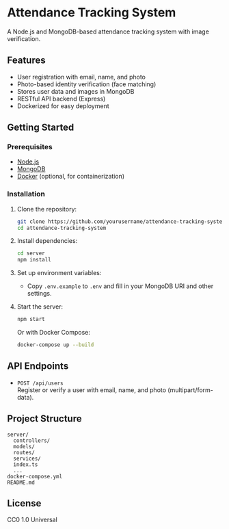# Attendance Tracking System

A Node.js and MongoDB-based attendance tracking system with image verification.

## Features

- User registration with email, name, and photo
- Photo-based identity verification (face matching)
- Stores user data and images in MongoDB
- RESTful API backend (Express)
- Dockerized for easy deployment

## Getting Started

### Prerequisites

- [Node.js](https://nodejs.org/)
- [MongoDB](https://www.mongodb.com/)
- [Docker](https://www.docker.com/) (optional, for containerization)

### Installation

1. Clone the repository:
   ```sh
   git clone https://github.com/yourusername/attendance-tracking-system.git
   cd attendance-tracking-system
   ```

2. Install dependencies:
   ```sh
   cd server
   npm install
   ```

3. Set up environment variables:
   - Copy `.env.example` to `.env` and fill in your MongoDB URI and other settings.

4. Start the server:
   ```sh
   npm start
   ```

   Or with Docker Compose:
   ```sh
   docker-compose up --build
   ```

## API Endpoints

- `POST /api/users`  
  Register or verify a user with email, name, and photo (multipart/form-data).

## Project Structure

```
server/
  controllers/
  models/
  routes/
  services/
  index.ts
  ...
docker-compose.yml
README.md
```

## License

CC0 1.0 Universal